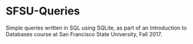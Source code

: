 # SFSU-Queries
Simple queries written in SQL using SQLite, as part of an Introduction to Databases course at San Francisco State University, Fall 2017. 

